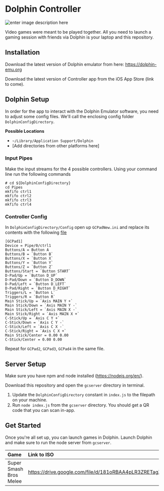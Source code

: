 ﻿# Dolphin Controller

![enter image description here](https://raw.githubusercontent.com/ajaymerchia/dolphin-controller/master/GameCubeController/Assets.xcassets/melee-logo.imageset/logo-text.png)

Video games were meant to be played together. All you need to launch a gaming session with friends via Dolphin is your laptop and this repository.

## Installation
Download the latest version of Dolphin emulator from here:
https://dolphin-emu.org

Download the latest version of Controller app from the iOS App Store (link to come).

## Dolphin Setup
In order for the app to interact with the Dolphin Emulator software, you need to adjust some config files. We'll call the enclosing config folder `DolphinConfigDirectory`.

**Possible Locations**
* `~/Library/Application Support/Dolphin`
* [Add directories from other platforms here]

### Input Pipes
Make the input streams for the 4 possible controllers. Using your command line run the following commands
```
# cd ${DolphinConfigDirectory}
cd Pipes
mkfifo ctrl1
mkfifo ctrl2
mkfifo ctrl3
mkfifo ctrl4
```

### Controller Config
In `DolphinConfigDirectory/Config` open up `GCPadNew.ini` and replace its contents with the following [file](https://raw.githubusercontent.com/ajaymerchia/dolphin-controller/master/GCPadNew.ini)
```
[GCPad1]
Device = Pipe/0/ctrl1
Buttons/A = Button A
Buttons/B = `Button B`
Buttons/X = `Button X`
Buttons/Y = `Button Y`
Buttons/Z = `Button Z`
Buttons/Start = `Button START`
D-Pad/Up = `Button D_UP`
D-Pad/Down = `Button D_DOWN`
D-Pad/Left = `Button D_LEFT`
D-Pad/Right = `Button D_RIGHT`
Triggers/L = `Button L`
Triggers/R = `Button R`
Main Stick/Up = `Axis MAIN Y +`
Main Stick/Down = `Axis MAIN Y -`
Main Stick/Left = `Axis MAIN X -`
Main Stick/Right = `Axis MAIN X +`
C-Stick/Up = `Axis C Y +`
C-Stick/Down = `Axis C Y -`
C-Stick/Left = `Axis C X -`
C-Stick/Right = `Axis C X +`
Main Stick/Center = 0.00 0.00
C-Stick/Center = 0.00 0.00
```
Repeat for `GCPad2`, `GCPad3`, `GCPad4` in the same file.

## Server Setup
Make sure you have npm and node installed (https://nodejs.org/en/).

Download this repository and open the `gcserver` directory in terminal. 

1. Update the `DolphinConfigDirectory` constant in `index.js` to the filepath on your machine.
2. Run `node index.js` from the `gcserver` directory. You should get a QR code that you can scan in-app.


## Get Started
Once you're all set up, you can launch games in Dolphin. Launch Dolphin and make sure to run the node server from `gcserver`.

| Game | Link to ISO |
| :------------- | :------------- |
| Super Smash Bros Melee | https://drive.google.com/file/d/181oRBAA4pLR3ZRETagZ_tu1t78C9Sbl7/view |


